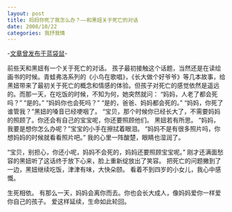```yaml
---
layout: post
title: 妈妈你死了我怎么办？——和黑妞关于死亡的对话
date: 2008/10/22
categories: 我抒我情
---
```


-[文章曾发布于蓝袋鼠](http://landaishu.hi2net.com/home/blog_read.asp?id=4175&blogid=57120)-



 前些天和黑妞有一个关于死亡的对话。
 孩子最初接触这个话题，当然还是在读绘画书的时候。青蛙弗洛系列的《小鸟在歌唱》，《长大做个好爷爷》等几本故事，给黑妞带来了最初关于死亡的概念和情感的体验。但孩子对死亡的感觉依然是遥远的。而那一天，在吃饭的时候，不知为何，她突然就问：
 “妈妈，人老了都会死吗？”
 “是的。”
 “妈妈你也会死吗？”
 “是的，爸爸、妈妈都会死的。”
 “妈妈，你死了谁管我？”黑妞的嗓音已经哽咽了。
 “宝贝，那个时候你已经长大了，不需要妈妈的照顾了。你还会有自己的宝宝呢，你还要照顾他们。
 黑妞若有所思。
 “妈妈，我要是想你怎么办呢？”宝宝的小手在擦拭着眼泪。
 “妈妈不是有很多照片吗，你想妈妈的时候就看看照片吧。”
 我的心里一阵酸楚，眼睛也湿润了。

 “宝贝，别担心，你还小呢，妈妈不会死的，妈妈还要照顾宝宝呢。”
 刚才还满面愁容的黑妞听了这话终于放下心来，脸上重新绽放出了笑容。
 把死亡的问题撇到了一边，黑妞继续吃饭，津津有味，大快朵颐。
 看着不到四岁的小女儿，我心中感慨。

 生死相依。
 有那么一天，妈妈会离你而去。你也会长大成人，像妈妈爱你一样爱你自己的孩子。
 爱这样延续，生命如此轮回。 

